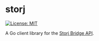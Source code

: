 # storj

[![License: MIT](https://img.shields.io/badge/License-MIT-blue.svg)](https://opensource.org/licenses/MIT)

A Go client library for the [Storj Bridge API](https://github.com/storj/bridge).
